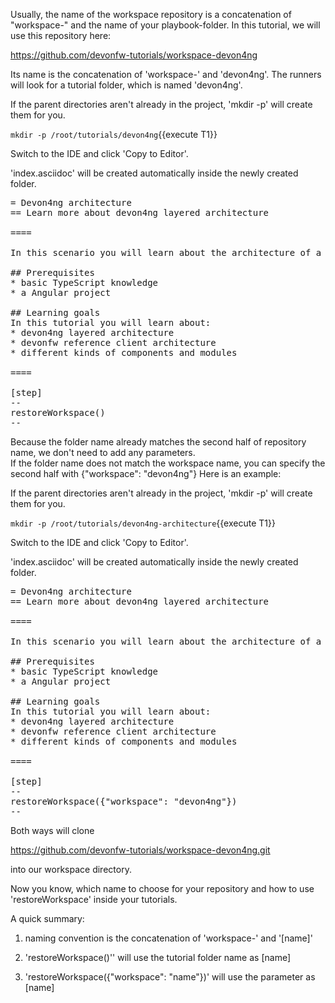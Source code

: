 Usually, the name of the workspace repository is a concatenation of &#34;workspace-&#34; and the name of your playbook-folder.
In this tutorial, we will use this repository here:

https://github.com/devonfw-tutorials/workspace-devon4ng

Its name is the concatenation of &#39;workspace-&#39; and &#39;devon4ng&#39;.
The runners will look for a tutorial folder, which is named &#39;devon4ng&#39;. 



If the parent directories aren't already in the project, 'mkdir -p' will create them for you. 

`mkdir -p /root/tutorials/devon4ng`{{execute T1}}

Switch to the IDE and click 'Copy to Editor'. 

'index.asciidoc' will be created automatically inside the newly created folder.

<pre class="file" data-filename="tutorials/devon4ng/index.asciidoc">
= Devon4ng architecture
== Learn more about devon4ng layered architecture  

====

In this scenario you will learn about the architecture of a devon4ng project.

## Prerequisites
* basic TypeScript knowledge
* a Angular project   

## Learning goals
In this tutorial you will learn about: 
* devon4ng layered architecture
* devonfw reference client architecture
* different kinds of components and modules

====

[step]
--
restoreWorkspace()
--
</pre>



 Because the folder name already matches the second half of repository name, we don&#39;t need to add any parameters.  
 If the folder name does not match the workspace name, you can specify the second half with {&#34;workspace&#34;: &#34;devon4ng&#34;}
 Here is an example:





If the parent directories aren't already in the project, 'mkdir -p' will create them for you. 

`mkdir -p /root/tutorials/devon4ng-architecture`{{execute T1}}

Switch to the IDE and click 'Copy to Editor'. 

'index.asciidoc' will be created automatically inside the newly created folder.

<pre class="file" data-filename="tutorials/devon4ng-architecture/index.asciidoc">
= Devon4ng architecture
== Learn more about devon4ng layered architecture  

====

In this scenario you will learn about the architecture of a devon4ng project.

## Prerequisites
* basic TypeScript knowledge
* a Angular project   

## Learning goals
In this tutorial you will learn about: 
* devon4ng layered architecture
* devonfw reference client architecture
* different kinds of components and modules

====

[step]
--
restoreWorkspace({&#34;workspace&#34;: &#34;devon4ng&#34;})
--
</pre>

Both ways will clone 

https://github.com/devonfw-tutorials/workspace-devon4ng.git

 into our workspace directory. 

Now you know, which name to choose for your repository and how to use &#39;restoreWorkspace&#39; inside your tutorials.

A quick summary: 

1) naming convention is the concatenation of &#39;workspace-&#39; and &#39;[name]&#39;

2) &#39;restoreWorkspace()&#39;&#39; will use the tutorial folder name as [name]

3) &#39;restoreWorkspace({&#34;workspace&#34;: &#34;name&#34;})&#39; will use the parameter as [name]
